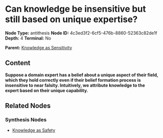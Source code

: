 # Can knowledge be insensitive but still based on unique expertise?

**Node Type:** antithesis
**Node ID:** 4c3ed3f2-6cf5-476b-8860-52363c82de1f
**Depth:** 4
**Terminal:** No

**Parent:** [Knowledge as Sensitivity](knowledge-as-sensitivity-synthesis-8137b3ae-12a3-4180-b386-022b04bc2988.md)

## Content

**Suppose a domain expert has a belief about a unique aspect of their field, which they hold correctly even if their belief formation process is insensitive to near falsity. Intuitively, we attribute knowledge to the expert based on their unique capability.**

## Related Nodes

### Synthesis Nodes

- [Knowledge as Safety](knowledge-as-safety-synthesis-a811c062-c34a-439a-a43f-2b6e41d056ef.md)
